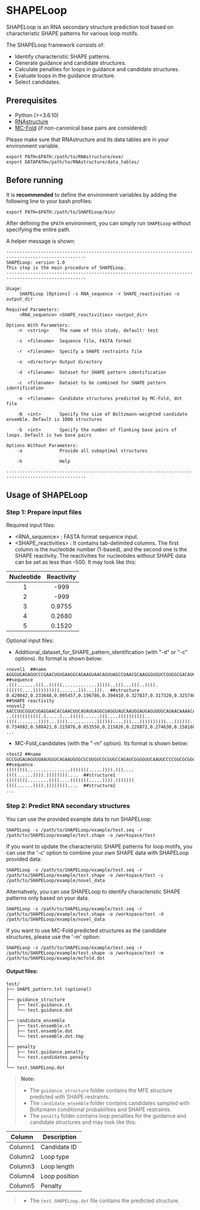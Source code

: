 # SHAPELoop

SHAPELoop is an RNA secondary structure prediction tool based on characteristic SHAPE patterns for various loop motifs.

The SHAPELoop framework consists of:

- Identify characteristic SHAPE patterns.
- Generate guidance and candidate structures. 
- Calculate penalties for loops in guidance and candidate structures.
- Evaluate loops in the guidance structure.
- Select candidates.

## Prerequisites

- Python (>=3.6.10)
- [RNAstructure](https://rna.urmc.rochester.edu/RNAstructure.html)
- [MC-Fold](https://major.iric.ca/MajorLabEn/MC-Tools.html) (if non-canonical base pairs are considered)

Please make sure that RNAstructure and its data tables are in your environment variable.
```
export PATH=$PATH:/path/to/RNAstructure/exe/
export DATAPATH=/path/to/RNAstructure/data_tables/
```

## Before running

It is **recommended** to define the environment variables by adding the following line to your bash profiles:
```
export PATH=$PATH:/path/to/SHAPELoop/bin/
```
After defining the `$PATH` environment, you can simply run `SHAPELoop` without specifying the entire path.

A helper message is shown:

```
----------------------------------------------------------------------------------------------------
SHAPELoop: version 1.0
This step is the main procedure of SHAPELoop.
----------------------------------------------------------------------------------------------------

Usage:
	 SHAPELoop [Options] -s RNA_sequence -r SHAPE_reactivities -o output_dir

Required Parameters:
	 <RNA_sequence> <SHAPE_reactivities> <output_dir>

Options With Parameters:
	-n	<string>  	The name of this study, default: test

	-s	<filename>	Sequence file, FASTA format

	-r	<filename>	Specify a SHAPE restraints file

	-o	<directory>	Output directory

	-d	<filename>	Dataset for SHAPE pattern identification

	-c	<filename>	Dataset to be combined for SHAPE pattern identification

	-m	<filename>	Candidate structures predicted by MC-Fold, dot file

	-N	<int>     	Specify the size of Boltzmann-weighted candidate ensemble. Default is 1000 structures

	-b	<int>     	Specify the number of flanking base pairs of loops. Default is two base pairs

Options Without Parameters:
	-a	          	Provide all suboptimal structures

	-h	          	Help

----------------------------------------------------------------------------------------------------
```

## Usage of SHAPELoop

### Step 1: Prepare input files
Required input files:
- <RNA_sequence> : FASTA format sequence input.
- <SHAPE_reactivities> : It contains tab-delimited columns. The first column is the nucleotide number (1-based), and the second one is the SHAPE reactivity. The reactivities for nucleotides without SHAPE data can be set as less than -500. It may look like this:

 Nucleotide | Reactivity 
:--:|:--:
 1 | -999
 2 | -999
 3 | 0.9755 
 4 | 0.2680 
 5 | 0.1520 

Optional input files:
- Additional_dataset_for_SHAPE_pattern_identification (with "-d" or "-c" options). Its format is shown below:
```
>novel1  ##name
AGGGUGAGAGUCCCGAACUGUGAAGGCAGAAGUAACAGUUAGCCUAACGCAAGGGUGUCCGUGGCGACAUGGAAUCUGAAGGAAGCGGACGGCA  ##sequence
.(((.......)))..(((((.............)))))..(((...(((..((((.((((((....)))))))))).......)))...))).  ##structure
0.420042,0.233648,0.095457,0.196786,0.394410,0.327837,0.317320,0.325740,0.199715,0.149509,0.315817,...  ##SHAPE reactivity
>novel2 
AACCUUCGGUCUGAGGAACACGAACUUCAUAUGAGGCUAGGUAUCAAUGGAUGAGUUUGCAUAACAAAACAAAGUCCUUUCUGCCAAAGUUGGUACAGAGUAAAUGAAGCAGAUUGAUGAAGGGA
..(((((((((((.(.....)...(((((......(((....((((((((((..((((........))))...))))...........))))))....)))...))))))))))...))))))..
0.734082,0.588421,0.215076,0.053556,0.215826,0.228872,0.274630,0.158168,0.140292,0.126801,...
...
```
- MC-Fold_candidates (with the "-m" option). Its format is shown below:
```
>test2 ##name
GCCGUGAUAGUUUAAUGGUCAGAAUGGGCGCUUGUCGCGUGCCAGAUCGGGGUUCAAUUCCCCGUCGCGGCGCCA  ##sequence
((((((((................(((((((.....)))).)))....((((......)))).))))))))....  ##structure1
((((((((........((((....(((((((.....)))).)))))))((((......)))).))))))))....  ##structure2
...
```
### Step 2: Predict RNA secondary structures

You can use the provided example data to run SHAPELoop:
```
SHAPELoop -s /path/to/SHAPELoop/example/test.seq -r /path/to/SHAPELoop/example/test.shape -o /workspace/test
```

If you want to update the characteristic SHAPE patterns for loop motifs, you can use the '-c' option to combine your own SHAPE data with SHAPELoop provided data:
```
SHAPELoop -s /path/to/SHAPELoop/example/test.seq -r /path/to/SHAPELoop/example/test.shape -o /workspace/test -c /path/to/SHAPELoop/example/novel_data
```

Alternatively, you can use SHAPELoop to identify characteristic SHAPE patterns only based on your data.
```
SHAPELoop -s /path/to/SHAPELoop/example/test.seq -r /path/to/SHAPELoop/example/test.shape -o /workspace/test -d /path/to/SHAPELoop/example/novel_data
```

If you want to use MC-Fold predicted structures as the candidate structures, please use the '-m' option:
```
SHAPELoop -s /path/to/SHAPELoop/example/test.seq -r /path/to/SHAPELoop/example/test.shape -o /workspace/test -m /path/to/SHAPELoop/example/mcfold.dot
```


#### Output files:
```
test/
├── SHAPE_pattern.txt (optional)
│
├── guidance_structure
│   ├── test.guidance.ct
│   └── test.guidance.dot
│
├── candidate_ensemble
│   ├── test.ensemble.ct  
│   ├── test.ensemble.dot
│   └── test.ensemble.dot.tmp
│
├── penalty
│   ├── test.guidance.penalty
│   └── test.candidates.penalty
│
└── test.SHAPELoop.dot
```
> **Note:**
> * The `guidance_structure` folder contains the MFE structure predicted with SHAPE restraints.
> * The `candidate_ensemble` folder contains candidates sampled with Boltzmann conditional probabilities and SHAPE restraints.
> * The `penalty` folder contains loop penalties for the guidance and candidate structures and may look like this:
 
| Column  | Description   |
|---------|---------------|
| Column1 | Candidate ID  |
| Column2 | Loop type     |
| Column3 | Loop length   |
| Column4 | Loop position |
| Column5 | Penalty       |

> * The `test.SHAPELoop.dot` file contains the predicted structure.
